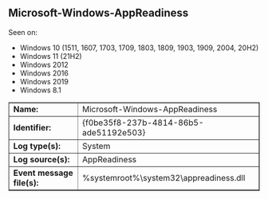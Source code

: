 ## Microsoft-Windows-AppReadiness

Seen on:
* Windows 10 (1511, 1607, 1703, 1709, 1803, 1809, 1903, 1909, 2004, 20H2)
* Windows 11 (21H2)
* Windows 2012
* Windows 2016
* Windows 2019
* Windows 8.1

<table border="1" class="docutils">
  <tbody>
    <tr>
      <td><b>Name:</b></td>
      <td>Microsoft-Windows-AppReadiness</td>
    </tr>
    <tr>
      <td><b>Identifier:</b></td>
      <td>{f0be35f8-237b-4814-86b5-ade51192e503}</td>
    </tr>
    <tr>
      <td><b>Log type(s):</b></td>
      <td>System</td>
    </tr>
    <tr>
      <td><b>Log source(s):</b></td>
      <td>AppReadiness</td>
    </tr>
    <tr>
      <td><b>Event message file(s):</b></td>
      <td>%systemroot%\system32\appreadiness.dll</td>
    </tr>
  </tbody>
</table>

&nbsp;

